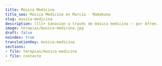 ```yaml
---
title: Música Medicina
title_seo: Música Medicina en Murcia - Mamakuna
slug: musica-medicina
description: llll➤ Sanación a través de música medicina ✅ por Afree.
image: terapias/musica-medicina.jpg
draft: false
noindex: true
translationKey: musica-medicina
sections:
- file: terapias/musica-medicina
- file: contacto
---
```

